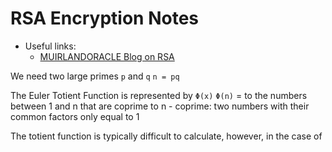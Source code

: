 # RSA Encryption Notes

* Useful links:
    - [MUIRLANDORACLE Blog on RSA](https://muirlandoracle.co.uk/2020/01/29/rsa-encryption/)

We need two large primes `p` and `q` 
`n = pq`

The Euler Totient Function is represented by `Φ(x)`
`Φ(n)` = to the numbers between 1 and n that are coprime to n
    - coprime: two numbers with their common factors only equal to 1

The totient function is typically difficult to calculate, however, in the case of  
